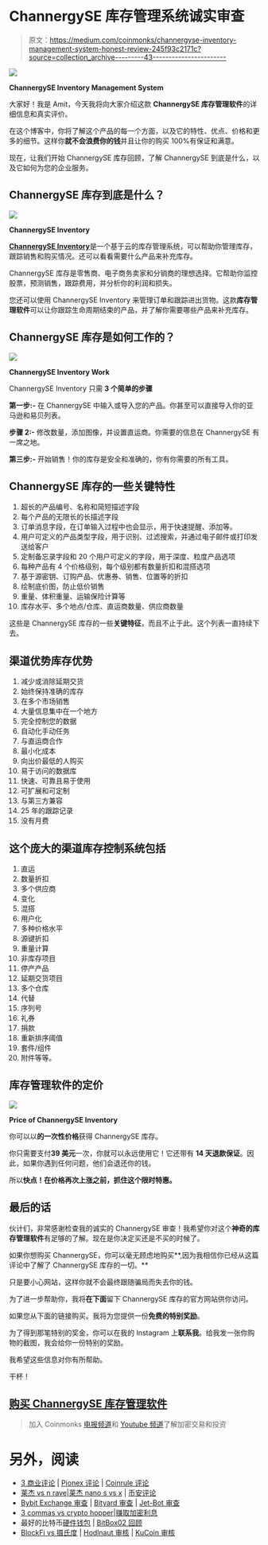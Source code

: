 # ChannergySE 库存管理系统诚实审查

> 原文：<https://medium.com/coinmonks/channergyse-inventory-management-system-honest-review-245f93c2171c?source=collection_archive---------43----------------------->

![](img/ae859129ffeee2807e069c9837a0f39f.png)

**ChannergySE Inventory Management System**

大家好！我是 Amit，今天我将向大家介绍这款 **ChannergySE 库存管理软件**的详细信息和真实评价。

在这个博客中，你将了解这个产品的每一个方面，以及它的特性、优点、价格和更多的细节。这样你**就不会浪费你的钱**并且让你的购买 100%有保证和满意。

现在，让我们开始 ChannergySE 库存回顾，了解 ChannergySE 到底是什么，以及它如何为您的企业服务。

## ChannergySE 库存到底是什么？

![](img/b8b19c86b5e77d5ca2a41394d2d6e61a.png)

**ChannergySE Inventory**

[**ChannergySE Inventory**](https://bit.ly/38C6hzu)是一个基于云的库存管理系统，可以帮助你管理库存，跟踪销售和购买情况。还可以看看需要什么产品来补充库存。

ChannergySE 库存是零售商、电子商务卖家和分销商的理想选择。它帮助你监控股票，预测销售，跟踪费用，并分析你的利润和损失。

您还可以使用 ChannergySE Inventory 来管理订单和跟踪进出货物。这款**库存管理软件**可以让你跟踪生命周期结束的产品，并了解你需要哪些产品来补充库存。

## ChannergySE 库存是如何工作的？

![](img/9f1f249f919e59b738a83ad3e9c04ae0.png)

**ChannergySE Inventory Work**

ChannergySE Inventory 只需 **3 个简单的步骤**

**第一步:-** 在 ChannergySE 中输入或导入您的产品。你甚至可以直接导入你的亚马逊和易贝列表。

**步骤 2:-** 修改数量，添加图像，并设置直运商。你需要的信息在 ChannergySE 有一席之地。

**第三步:-** 开始销售！你的库存是安全和准确的，你有你需要的所有工具。

## ChannergySE 库存的一些关键特性

1.  超长的产品编号、名称和简短描述字段
2.  每个产品的无限长的长描述字段
3.  订单消息字段，在订单输入过程中也会显示，用于快速提醒、添加等。
4.  用户可定义的产品类型字段，用于识别、过滤搜索，并通过电子邮件或打印发送给客户
5.  定制备忘录字段和 20 个用户可定义的字段，用于深度、粒度产品选项
6.  每种产品有 4 个价格级别，每个级别都有数量折扣和混搭选项
7.  基于源密钥、订购产品、优惠券、销售、位置等的折扣
8.  绘制底价图，防止低价销售
9.  重量、体积重量、运输保险计算等
10.  库存水平、多个地点/仓库、直运商数量、供应商数量

这些是 ChannergySE 库存的一些**关键特征**，而且不止于此。这个列表一直持续下去。

## 渠道优势库存优势

1.  减少或消除延期交货
2.  始终保持准确的库存
3.  在多个市场销售
4.  大量信息集中在一个地方
5.  完全控制您的数据
6.  自动化手动任务
7.  与直运商合作
8.  最小化成本
9.  向出价最低的人购买
10.  易于访问的数据库
11.  快速、可靠且易于使用
12.  可扩展和可定制
13.  与第三方兼容
14.  25 年的跟踪记录
15.  没有月费

## 这个庞大的渠道库存控制系统包括

1.  直运
2.  数量折扣
3.  多个供应商
4.  变化
5.  混搭
6.  用户化
7.  多种价格水平
8.  源键折扣
9.  重量计算
10.  非库存项目
11.  停产产品
12.  延期交货项目
13.  多个仓库
14.  代替
15.  序列号
16.  礼券
17.  捐款
18.  重新排序阈值
19.  套件/组件
20.  附件等等。

## 库存管理软件的定价

![](img/82e6c989f050e77def9e73e8daa58491.png)

**Price of ChannergySE Inventory**

你可以以**的一次性价格**获得 ChannergySE 库存。

你只需要支付**39 美元**一次，你就可以永远使用它！它还带有 **14 天退款保证**。因此，如果你遇到任何问题，他们会退还你的钱。

所以**快点！在价格再次上涨之前，抓住这个限时特惠。**

## 最后的话

伙计们，非常感谢检查我的诚实的 ChannergySE 审查！我希望你对这个**神奇的库存管理软件**有足够的了解。现在是你决定买还是不买的时候了。

如果你想购买 ChannergySE，你可以毫无顾虑地购买**,因为我相信你已经从这篇评论中了解了 ChannergySE 库存的一切。**

只是要小心网站，这样你就不会最终跟随骗局而失去你的钱。

为了进一步帮助你，我将**在下面**留下 ChannergySE 库存的官方网站供你访问。

如果您从下面的链接购买。我将为您提供一份**免费的特别奖励**。

为了得到那笔特别的奖金，你可以在我的 Instagram 上**联系我**。给我发一张你购物的截图，我会给你一份特别的奖励。

我希望这些信息对你有所帮助。

干杯！

## [**购买 ChannergySE 库存管理软件**](https://bit.ly/38C6hzu)

> 加入 Coinmonks [电报频道](https://t.me/coincodecap)和 [Youtube 频道](https://www.youtube.com/c/coinmonks/videos)了解加密交易和投资

# 另外，阅读

*   [3 商业评论](/coinmonks/3commas-review-an-excellent-crypto-trading-bot-2020-1313a58bec92) | [Pionex 评论](https://coincodecap.com/pionex-review-exchange-with-crypto-trading-bot) | [Coinrule 评论](/coinmonks/coinrule-review-2021-a-beginner-friendly-crypto-trading-bot-daf0504848ba)
*   [莱杰 vs n rave](/coinmonks/ledger-vs-ngrave-zero-7e40f0c1d694)|[莱杰 nano s vs x](/coinmonks/ledger-nano-s-vs-x-battery-hardware-price-storage-59a6663fe3b0) | [币安评论](/coinmonks/binance-review-ee10d3bf3b6e)
*   [Bybit Exchange 审查](/coinmonks/bybit-exchange-review-dbd570019b71) | [Bityard 审查](https://coincodecap.com/bityard-reivew) | [Jet-Bot 审查](https://coincodecap.com/jet-bot-review)
*   [3 commas vs crypto hopper](/coinmonks/3commas-vs-pionex-vs-cryptohopper-best-crypto-bot-6a98d2baa203)|[赚取加密利息](/coinmonks/earn-crypto-interest-b10b810fdda3)
*   最好的比特币[硬件钱包](/coinmonks/hardware-wallets-dfa1211730c6) | [BitBox02 回顾](/coinmonks/bitbox02-review-your-swiss-bitcoin-hardware-wallet-c36c88fff29)
*   [BlockFi vs 摄氏度](/coinmonks/blockfi-vs-celsius-vs-hodlnaut-8a1cc8c26630) | [Hodlnaut 审核](/coinmonks/hodlnaut-review-best-way-to-hodl-is-to-earn-interest-on-your-bitcoin-6658a8c19edf) | [KuCoin 审核](https://coincodecap.com/kucoin-review)